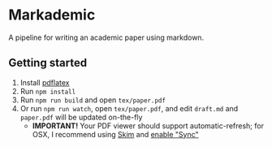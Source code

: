 # Markademic

A pipeline for writing an academic paper using markdown.

## Getting started

1. Install [pdflatex](https://www.tug.org/applications/pdftex/)
2. Run `npm install`
3. Run `npm run build` and open `tex/paper.pdf`
4. Or run `npm run watch`, open `tex/paper.pdf`, and edit `draft.md` and `paper.pdf` will be updated on-the-fly
    * **IMPORTANT!** Your PDF viewer should support automatic-refresh; for OSX, I recommend using [Skim](https://skim-app.sourceforge.io) and [enable "Sync"](https://skim-app.sourceforge.io/manual/SkimHelp_39.html)
